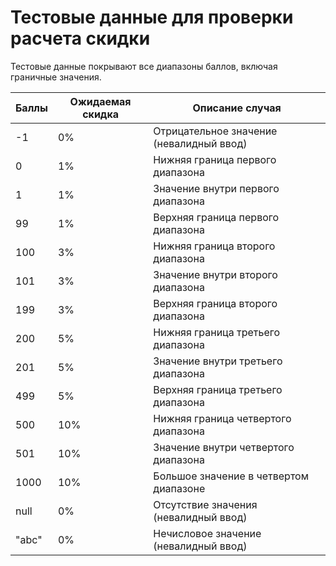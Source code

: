 # Тестовые данные для проверки расчета скидки

Тестовые данные покрывают все диапазоны баллов, включая граничные значения.

| Баллы | Ожидаемая скидка | Описание случая |
|-------|------------------|------------------|
| -1    | 0%               | Отрицательное значение (невалидный ввод) |
| 0     | 1%               | Нижняя граница первого диапазона |
| 1     | 1%               | Значение внутри первого диапазона |
| 99    | 1%               | Верхняя граница первого диапазона |
| 100   | 3%               | Нижняя граница второго диапазона |
| 101   | 3%               | Значение внутри второго диапазона |
| 199   | 3%               | Верхняя граница второго диапазона |
| 200   | 5%               | Нижняя граница третьего диапазона |
| 201   | 5%               | Значение внутри третьего диапазона |
| 499   | 5%               | Верхняя граница третьего диапазона |
| 500   | 10%              | Нижняя граница четвертого диапазона |
| 501   | 10%              | Значение внутри четвертого диапазона |
| 1000  | 10%              | Большое значение в четвертом диапазоне |
| null  | 0%               | Отсутствие значения (невалидный ввод) |
| "abc" | 0%               | Нечисловое значение (невалидный ввод) |
